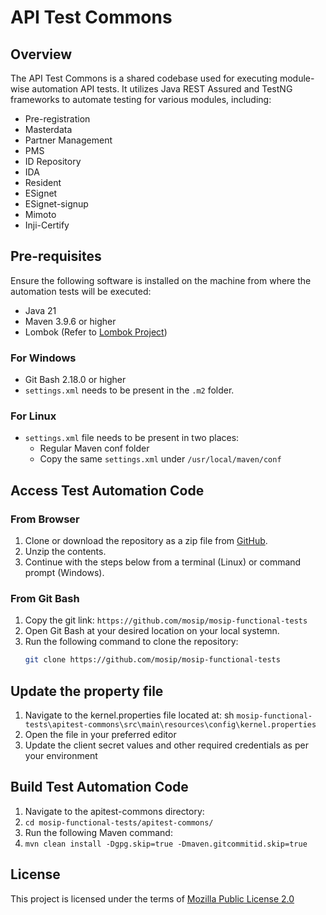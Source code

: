 # API Test Commons

## Overview

The API Test Commons is a shared codebase used for executing module-wise automation API tests. It utilizes Java REST Assured and TestNG frameworks to automate testing for various modules, including:
- Pre-registration
- Masterdata
- Partner Management
- PMS
- ID Repository
- IDA
- Resident
- ESignet
- ESignet-signup
- Mimoto
- Inji-Certify

## Pre-requisites

Ensure the following software is installed on the machine from where the automation tests will be executed:

- Java 21
- Maven 3.9.6 or higher
- Lombok (Refer to [Lombok Project](https://projectlombok.org/))

### For Windows

- Git Bash 2.18.0 or higher
- `settings.xml` needs to be present in the `.m2` folder.

### For Linux

- `settings.xml` file needs to be present in two places:
  - Regular Maven conf folder
  - Copy the same `settings.xml` under `/usr/local/maven/conf`

## Access Test Automation Code

### From Browser

1. Clone or download the repository as a zip file from [GitHub](https://github.com/mosip/mosip-functional-tests).
2. Unzip the contents.
3. Continue with the steps below from a terminal (Linux) or command prompt (Windows).

### From Git Bash

1. Copy the git link: `https://github.com/mosip/mosip-functional-tests`
2. Open Git Bash at your desired location on your local systemn.
3. Run the following command to clone the repository:
   ```sh
   git clone https://github.com/mosip/mosip-functional-tests

## Update the property file
1. Navigate to the kernel.properties file located at:
    sh
    `mosip-functional-tests\apitest-commons\src\main\resources\config\kernel.properties`
2. Open the file in your preferred editor
3. Update the client secret values and other required credentials as per your environment

## Build Test Automation Code
1. Navigate to the apitest-commons directory:
2. `cd mosip-functional-tests/apitest-commons/`
3. Run the following Maven command:
4. `mvn clean install -Dgpg.skip=true -Dmaven.gitcommitid.skip=true`

## License
This project is licensed under the terms of [Mozilla Public License 2.0](https://github.com/mosip/mosip-platform/blob/master/LICENSE)
